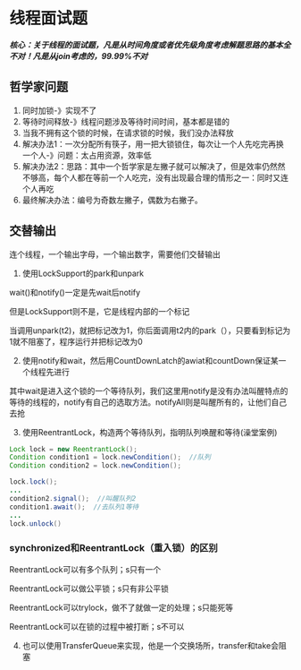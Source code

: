 # 线程面试题

***核心：关于线程的面试题，凡是从时间角度或者优先级角度考虑解题思路的基本全不对！凡是从join考虑的，99.99%不对***

## 哲学家问题

1. 同时加锁-》实现不了
2. 等待时间释放-》线程问题涉及等待时间时间，基本都是错的
3. 当我不拥有这个锁的时候，在请求锁的时候，我们没办法释放
4. 解决办法1：一次分配所有筷子，用一把大锁锁住，每次让一个人先吃完再换一个人-》问题：太占用资源，效率低
5. 解决办法2：思路：其中一个哲学家是左撇子就可以解决了，但是效率仍然然不够高，每个人都在等前一个人吃完，没有出现最合理的情形之一：同时又连个人再吃
6. 最终解决办法：编号为奇数左撇子，偶数为右撇子。



## 交替输出

连个线程，一个输出字母，一个输出数字，需要他们交替输出

1. 使用LockSupport的park和unpark

wait()和notify()一定是先wait后notify

但是LockSupport则不是，它是线程内部的一个标记

当调用unpark(t2)，就把标记改为1，你后面调用t2内的park（），只要看到标记为1就不阻塞了，程序运行并把标记改为0

2. 使用notify和wait，然后用CountDownLatch的awiat和countDown保证某一个线程先进行

其中wait是进入这个锁的一个等待队列，我们这里用notify是没有办法叫醒特点的等待的线程的，notify有自己的选取方法。notifyAll则是叫醒所有的，让他们自己去抢

3. 使用ReentrantLock，构造两个等待队列，指明队列唤醒和等待(澡堂案例)

```java
Lock lock = new ReentrantLock();
Condition condition1 = lock.newCondition();  //队列
Condition condition2 = lock.newCondition();

lock.lock();
...
condition2.signal();  //叫醒队列2
condition1.await();  //去队列1等待
...
lock.unlock()
```

### synchronized和ReentrantLock（重入锁）的区别

ReentrantLock可以有多个队列；s只有一个

ReentrantLock可以做公平锁；s只有非公平锁

ReentrantLock可以trylock，做不了就做一定的处理；s只能死等

ReentrantLock可以在锁的过程中被打断；s不可以



4. 也可以使用TransferQueue来实现，他是一个交换场所，transfer和take会阻塞